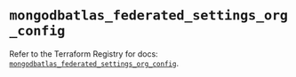# `mongodbatlas_federated_settings_org_config`

Refer to the Terraform Registry for docs: [`mongodbatlas_federated_settings_org_config`](https://registry.terraform.io/providers/mongodb/mongodbatlas/1.16.0/docs/resources/federated_settings_org_config).
